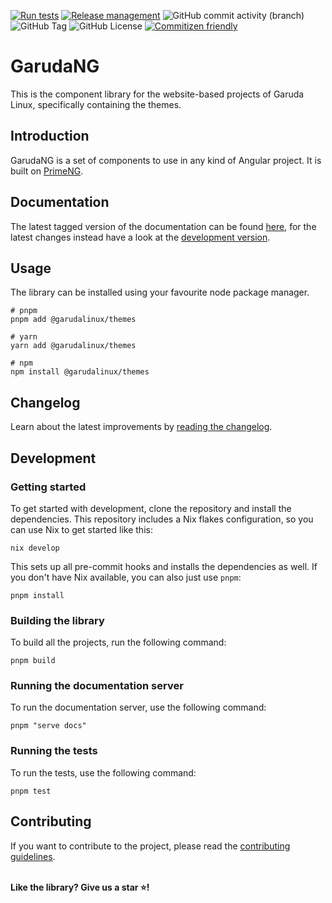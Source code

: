 [![Run tests](https://github.com/FilipTLW/garuda-ng/actions/workflows/ci.yml/badge.svg)](https://github.com/FilipTLW/garuda-ng/actions/workflows/ci.yml)
[![Release management](https://github.com/FilipTLW/garuda-ng/actions/workflows/cd.yml/badge.svg)](https://github.com/FilipTLW/garuda-ng/actions/workflows/cd.yml)
![GitHub commit activity (branch)](https://img.shields.io/github/commit-activity/m/FilipTLW/garuda-ng/main)
![GitHub Tag](https://img.shields.io/github/v/tag/FilipTLW/garuda-ng)
![GitHub License](https://img.shields.io/github/license/FilipTLW/garuda-ng)
[![Commitizen friendly](https://img.shields.io/badge/commitizen-friendly-brightgreen.svg)](http://commitizen.github.io/cz-cli/)

# GarudaNG

This is the component library for the website-based projects of Garuda Linux, specifically containing the themes.

## Introduction

GarudaNG is a set of components to use in any kind of Angular project. It is built on [PrimeNG](https://primeng.org/).

## Documentation

The latest tagged version of the documentation can be found [here](https://garuda-ng.pages.dev/),
for the latest changes instead have a look at the [development version](https://dev.garuda-ng.pages.dev).

## Usage

The library can be installed using your favourite node package manager.

```shell
# pnpm
pnpm add @garudalinux/themes

# yarn
yarn add @garudalinux/themes

# npm
npm install @garudalinux/themes
```

## Changelog

Learn about the latest improvements by [reading the changelog](https://github.com/FilipTLW/garuda-ng/blob/main/CHANGELOG.md).

## Development

### Getting started

To get started with development, clone the repository and install the dependencies.
This repository includes a Nix flakes configuration, so you can use Nix to get started like this:

```shell
nix develop
```

This sets up all pre-commit hooks and installs the dependencies as well.
If you don't have Nix available, you can also just use `pnpm`:

```shell
pnpm install
```

### Building the library

To build all the projects, run the following command:

```shell
pnpm build
```

### Running the documentation server

To run the documentation server, use the following command:

```shell
pnpm "serve docs"
```

### Running the tests

To run the tests, use the following command:

```shell
pnpm test
```

## Contributing

If you want to contribute to the project, please read the [contributing guidelines](https://github.com/FilipTLW/garuda-ng/blob/main/CONTRIBUTING.md).

\
**Like the library? Give us a star ⭐!**
